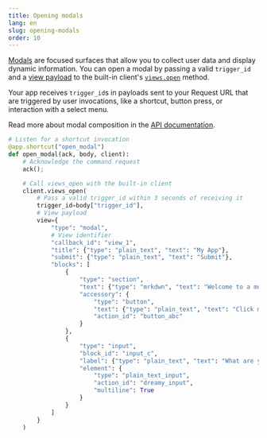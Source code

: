 ```yaml
---
title: Opening modals
lang: en
slug: opening-modals
order: 10
---
```


<div class="section-content">

<a href="https://api.slack.com/block-kit/surfaces/modals">Modals</a> are focused surfaces that allow you to collect user data and display dynamic information. You can open a modal by passing a valid `trigger_id` and a <a href="https://api.slack.com/reference/block-kit/views">view payload</a> to the built-in client's <a href="https://api.slack.com/methods/views.open">`views.open`</a> method.

Your app receives `trigger_id`s in payloads sent to your Request URL that are triggered by user invocations, like a shortcut, button press, or interaction with a select menu.

Read more about modal composition in the <a href="https://api.slack.com/surfaces/modals/using#composing_views">API documentation</a>.

</div>

```python
# Listen for a shortcut invocation
@app.shortcut("open_modal")
def open_modal(ack, body, client):
    # Acknowledge the command request
    ack();

    # Call views_open with the built-in client
    client.views_open(
        # Pass a valid trigger_id within 3 seconds of receiving it
        trigger_id=body["trigger_id"],
        # View payload
        view={
            "type": "modal",
            # View identifier
            "callback_id": "view_1",
            "title": {"type": "plain_text", "text": "My App"},
            "submit": {"type": "plain_text", "text": "Submit"},
            "blocks": [
                {
                    "type": "section",
                    "text": {"type": "mrkdwn", "text": "Welcome to a modal with _blocks_"},
                    "accessory": {
                        "type": "button",
                        "text": {"type": "plain_text", "text": "Click me!"},
                        "action_id": "button_abc"
                    }
                },
                {
                    "type": "input",
                    "block_id": "input_c",
                    "label": {"type": "plain_text", "text": "What are your hopes and dreams?"},
                    "element": {
                        "type": "plain_text_input",
                        "action_id": "dreamy_input",
                        "multiline": True
                    }
                }
            ]
        }
    )
```
